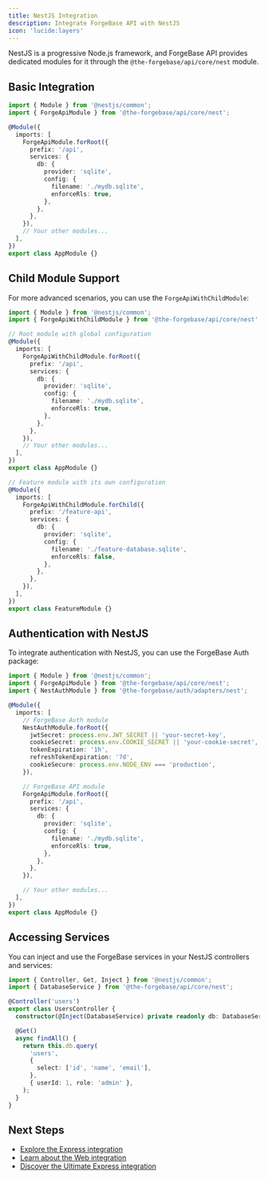 ```yaml
---
title: NestJS Integration
description: Integrate ForgeBase API with NestJS
icon: 'lucide:layers'
---
```


NestJS is a progressive Node.js framework, and ForgeBase API provides dedicated modules for it through the `@the-forgebase/api/core/nest` module.

## Basic Integration

```typescript
import { Module } from '@nestjs/common';
import { ForgeApiModule } from '@the-forgebase/api/core/nest';

@Module({
  imports: [
    ForgeApiModule.forRoot({
      prefix: '/api',
      services: {
        db: {
          provider: 'sqlite',
          config: {
            filename: './mydb.sqlite',
            enforceRls: true,
          },
        },
      },
    }),
    // Your other modules...
  ],
})
export class AppModule {}
```

## Child Module Support

For more advanced scenarios, you can use the `ForgeApiWithChildModule`:

```typescript
import { Module } from '@nestjs/common';
import { ForgeApiWithChildModule } from '@the-forgebase/api/core/nest';

// Root module with global configuration
@Module({
  imports: [
    ForgeApiWithChildModule.forRoot({
      prefix: '/api',
      services: {
        db: {
          provider: 'sqlite',
          config: {
            filename: './mydb.sqlite',
            enforceRls: true,
          },
        },
      },
    }),
    // Your other modules...
  ],
})
export class AppModule {}

// Feature module with its own configuration
@Module({
  imports: [
    ForgeApiWithChildModule.forChild({
      prefix: '/feature-api',
      services: {
        db: {
          provider: 'sqlite',
          config: {
            filename: './feature-database.sqlite',
            enforceRls: false,
          },
        },
      },
    }),
  ],
})
export class FeatureModule {}
```

## Authentication with NestJS

To integrate authentication with NestJS, you can use the ForgeBase Auth package:

```typescript
import { Module } from '@nestjs/common';
import { ForgeApiModule } from '@the-forgebase/api/core/nest';
import { NestAuthModule } from '@the-forgebase/auth/adapters/nest';

@Module({
  imports: [
    // ForgeBase Auth module
    NestAuthModule.forRoot({
      jwtSecret: process.env.JWT_SECRET || 'your-secret-key',
      cookieSecret: process.env.COOKIE_SECRET || 'your-cookie-secret',
      tokenExpiration: '1h',
      refreshTokenExpiration: '7d',
      cookieSecure: process.env.NODE_ENV === 'production',
    }),

    // ForgeBase API module
    ForgeApiModule.forRoot({
      prefix: '/api',
      services: {
        db: {
          provider: 'sqlite',
          config: {
            filename: './mydb.sqlite',
            enforceRls: true,
          },
        },
      },
    }),

    // Your other modules...
  ],
})
export class AppModule {}
```

## Accessing Services

You can inject and use the ForgeBase services in your NestJS controllers and services:

```typescript
import { Controller, Get, Inject } from '@nestjs/common';
import { DatabaseService } from '@the-forgebase/api/core/nest';

@Controller('users')
export class UsersController {
  constructor(@Inject(DatabaseService) private readonly db: DatabaseService) {}

  @Get()
  async findAll() {
    return this.db.query(
      'users',
      {
        select: ['id', 'name', 'email'],
      },
      { userId: 1, role: 'admin' },
    );
  }
}
```

## Next Steps

- [Explore the Express integration](/api/framework-integration/express)
- [Learn about the Web integration](/api/framework-integration/web)
- [Discover the Ultimate Express integration](/api/framework-integration/ultimate-express)
